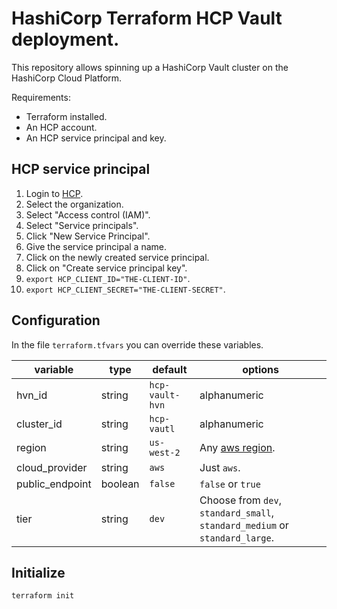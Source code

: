 # HashiCorp Terraform HCP Vault deployment.

This repository allows spinning up a HashiCorp Vault cluster on the HashiCorp Cloud Platform.

Requirements:

- Terraform installed.
- An HCP account.
- An HCP service principal and key.

## HCP service principal

1. Login to [HCP](https://portal.cloud.hashicorp.com/).
2. Select the organization.
3. Select "Access control (IAM)".
4. Select "Service principals".
5. Click "New Service Principal".
6. Give the service principal a name.
7. Click on the newly created service principal.
8. Click on "Create service principal key".
9. `export HCP_CLIENT_ID="THE-CLIENT-ID"`.
10. `export HCP_CLIENT_SECRET="THE-CLIENT-SECRET"`.

## Configuration

In the file `terraform.tfvars` you can override these variables.

|variable       |type   |default        |options          |
|---------------|-------|---------------|-----------------|
|hvn_id         |string |`hcp-vault-hvn`|alphanumeric     |
|cluster_id     |string |`hcp-vautl`    |alphanumeric     |
|region         |string |`us-west-2`    |Any [aws region](https://docs.aws.amazon.com/AmazonRDS/latest/UserGuide/Concepts.RegionsAndAvailabilityZones.html).|
|cloud_provider |string |`aws`          |Just `aws`.      |
|public_endpoint|boolean|`false`        |`false` or `true`|
|tier           |string |`dev`          |Choose from `dev`, `standard_small`, `standard_medium` or `standard_large`.|

## Initialize

```shell
terraform init
```
